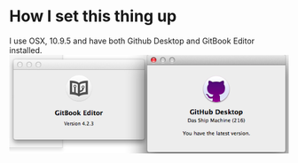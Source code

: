 # How I set this thing up

I use OSX, 10.9.5 and have both Github Desktop and GitBook Editor installed. ![Local Image](./images/gitbook_github.png)